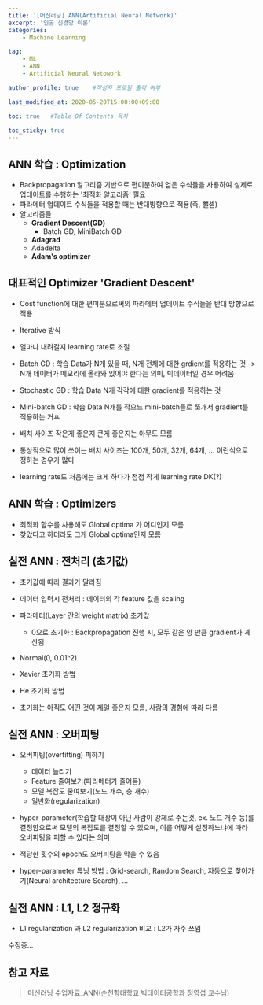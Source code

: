 ```yaml
---
title: '[머신러닝] ANN(Artificial Neural Network)' 
excerpt: '인공 신경망 이론'
categories:
    - Machine Learning

tag:
    - ML
    - ANN
    - Artificial Neural Netowork

author_profile: true    #작성자 프로필 출력 여부

last_modified_at: 2020-05-20T15:00:00+09:00

toc: true   #Table Of Contents 목차 

toc_sticky: true
---
```


## ANN 학습 : Optimization
- Backpropagation 알고리즘 기반으로 편미분하여 얻은 수식들을 사용하여 실제로 업데이트를 수행하는 '최적화 알고리즘' 필요 
- 파라메터 업데이트 수식들을 적용할 때는 반대방향으로 적용(즉, 뺄셈)
- 알고리즘들
  - __Gradient Descent(GD)__
    - Batch GD, MiniBatch GD
  - __Adagrad__
  - Adadelta
  - __Adam's optimizer__


## 대표적인 Optimizer 'Gradient Descent'
- Cost function에 대한 편미분으로써의 파라메터 업데이트 수식들을 반대 방향으로 적용
- Iterative 방식
- 얼마나 내려갈지 learning rate로 조절

- Batch GD : 학습 Data가 N개 있을 때, N개 전체에 대한 grdient를 적용하는 것 
    -> N개 데이터가 메모리에 올라와 있어야 한다는 의미, 빅데이터일 경우 어려움
- Stochastic GD : 학습 Data N개 각각에 대한 gradient를 적용하는 것
- Mini-batch GD : 학습 Data N개를 작으느 mini-batch들로 쪼개서 gradient를 적용하는 거ㅛ

- 배치 사이즈 작은게 좋은지 큰게 좋은지는 아무도 모름 
- 통상적으로 많이 쓰이는 배치 사이즈는 100개, 50개, 32개, 64개, ... 이런식으로 정하는 경우가 많다
- learning rate도 처음에는 크게 하다가 점점 작게 learning rate DK(?)

## ANN 학습 : Optimizers
- 최적화 함수를 사용해도 Global optima 가 어디인지 모름
- 찾았다고 하더라도 그게 Global optima인지 모름 






## 실전 ANN : 전처리 (초기값)
- 초기값에 따라 결과가 달라짐
- 데이터 입력시 전처리 : 데이터의 각 feature 값을 scaling

- 파라메터(Layer 간의 weight matrix) 초기값
    - 0으로 초기화 : Backpropagation 진행 시, 모두 같은 양 만큼 gradient가 계산됨
- Normal(0, 0.01^2)
- Xavier 초기화 방법
- He 초기화 방법

- 초기화는 아직도 어떤 것이 제일 좋은지 모름,  사람의 경험에 따라 다름

## 실전 ANN : 오버피팅
- 오버피팅(overfitting) 피하기
    - 데이터 늘리기
    - Feature 줄여보기(파라메터가 줄어듬)
    - 모델 복잡도 줄여보기(노드 개수, 층 개수)
    - 일반화(regularization)

- hyper-parameter(학습할 대상이 아닌 사람이 강제로 주는것, ex. 노드 개수 등)를 결정함으로써 모델의 복잡도를 결정할 수 있으며,
이를 어떻게 설정하느냐에 따라 오버피팅을 피할 수 있다는 의미
- 적당한 횟수의 epoch도 오버피팅을 막을 수 있음
- hyper-parameter 튜닝 방법 : Grid-search, Random Search, 자동으로 찾아가기(Neural architecture Search), ...

## 실전 ANN : L1, L2 정규화
- L1 regularization 과 L2 regularization 비교 : L2가 자주 쓰임

수정중...

## 참고 자료
> 머신러닝 수업자료_ANN(순천향대학교 빅데이터공학과 정영섭 교수님)
